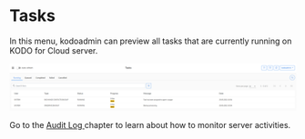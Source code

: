 # Tasks

In this menu, kodoadmin can preview all tasks that are currently running on KODO for Cloud server.

![](../../.gitbook/assets/image%20%2865%29.png)

Go to the [Audit Log ](https://storware.gitbook.io/kodo-for-cloud-office365/administration/kodoadmin-user-guide/audit-log)chapter to learn about how to monitor server activities.

